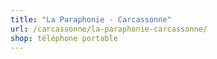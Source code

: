 ```yaml
---
title: "La Paraphonie - Carcassonne"
url: /carcassonne/la-paraphonie-carcassonne/
shop: téléphone portable
---
```

